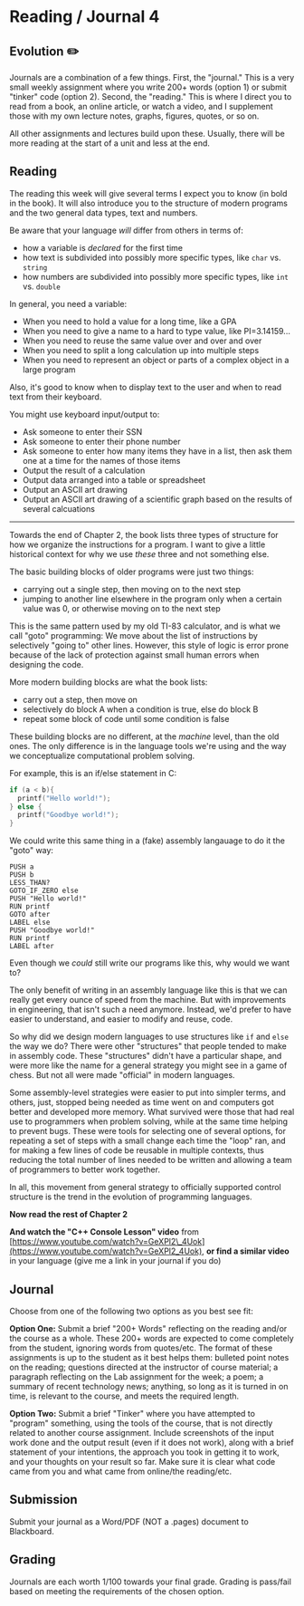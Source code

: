 # Reading / Journal 4

## Evolution ✏️

Journals are a combination of a few things. First, the "journal." This is a very small weekly assignment where you write 200+ words (option 1) or submit  "tinker" code (option 2). Second, the "reading." This is where I direct you to read from a book, an online article, or watch a video, and I supplement those with my own lecture notes, graphs, figures, quotes, or so on.

All other assignments and lectures build upon these. Usually, there will be more reading at the start of a unit and less at the end.

## Reading

The reading this week will give several terms I expect you to know (in bold in the book). It will also introduce you to the structure of modern programs and the two general data types, text and numbers.

Be aware that your language *will* differ from others in terms of:

- how a variable is *declared* for the first time
- how text is subdivided into possibly more specific types, like `char` vs. `string`
- how numbers are subdivided into possibly more specific types, like `int` vs. `double`

In general, you need a variable:

- When you need to hold a value for a long time, like a GPA
- When you need to give a name to a hard to type value, like PI=3.14159...
- When you need to reuse the same value over and over and over
- When you need to split a long calculation up into multiple steps
- When you need to represent an object or parts of a complex object in a large program

Also, it's good to know when to display text to the user and when to read text from their keyboard.

You might use keyboard input/output to:

- Ask someone to enter their SSN
- Ask someone to enter their phone number
- Ask someone to enter how many items they have in a list, then ask them one at a time for the names of those items
- Output the result of a calculation
- Output data arranged into a table or spreadsheet
- Output an ASCII art drawing
- Output an ASCII art drawing of a scientific graph based on the results of several calcuations

---

Towards the end of Chapter 2, the book lists three types of structure for how we organize the instructions for a program. I want to give a little historical context for why we use *these* three and not something else.

The basic building blocks of older programs were just two things:

- carrying out a single step, then moving on to the next step
- jumping to another line elsewhere in the program only when a certain value was 0, or otherwise moving on to the next step

This is the same pattern used by my old TI-83 calculator, and is what we call "goto" programming: We move about the list of instructions by selectively "going to" other lines. However, this style of logic is error prone because of the lack of protection against small human errors when designing the code.

More modern building blocks are what the book lists:

- carry out a step, then move on
- selectively do block A when a condition is true, else do block B
- repeat some block of code until some condition is false

These building blocks are no different, at the *machine* level, than the old ones. The only difference is in the language tools we're using and the way we conceptualize computational problem solving.

For example, this is an if/else statement in C:

```c
if (a < b){
  printf("Hello world!");
} else {
  printf("Goodbye world!");
}
```

We could write this same thing in a (fake) assembly langauage to do it the "goto" way:

```
PUSH a
PUSH b
LESS_THAN?
GOTO_IF_ZERO else
PUSH "Hello world!"
RUN printf
GOTO after
LABEL else
PUSH "Goodbye world!"
RUN printf
LABEL after
```

Even though we *could* still write our programs like this, why would we want to?

The only benefit of writing in an assembly language like this is that we can really get every ounce of speed from the machine. But with improvements in engineering, that isn't such a need anymore. Instead, we'd prefer to have easier to understand, and easier to modify and reuse, code.

So why did we design modern languages to use structures like `if` and `else` the way we do? There were other "structures" that people tended to make in assembly code. These "structures" didn't have a particular shape, and were more like the name for a general strategy you might see in a game of chess. But not all were made "official" in modern languages.

Some assembly-level strategies were easier to put into simpler terms, and others, just, stopped being needed as time went on and computers got better and developed more memory. What survived were those that had real use to programmers when problem solving, while at the same time helping to prevent bugs. These were tools for selecting one of several options, for repeating a set of steps with a small change each time the "loop" ran, and for making a few lines of code be reusable in multiple contexts, thus reducing the total number of lines needed to be written and allowing a team of programmers to better work together.

In all, this movement from general strategy to officially supported control structure is the trend in the evolution of programming languages.

**Now read the rest of Chapter 2**

**And watch the "C++ Console Lesson" video** from [https://www.youtube.com/watch?v=GeXPl2\_4Uok](https://www.youtube.com/watch?v=GeXPl2_4Uok), **or find a similar video** in your language (give me a link in your journal if you do)

## Journal

Choose from one of the following two options as you best see fit:

**Option One:** Submit a brief "200+ Words" reflecting on the reading and/or the course as a whole. These 200+ words are expected to come completely from the student, ignoring words from quotes/etc. The format of these assignments is up to the student as it best helps them: bulleted point notes on the reading; questions directed at the instructor of course material; a paragraph reflecting on the Lab assignment for the week; a poem; a summary of recent technology news; anything, so long as it is turned in on time, is relevant to the course, and meets the required length. 

**Option Two:** Submit a brief "Tinker" where you have attempted to "program" something, using the tools of the course, that is not directly related to another course assignment. Include screenshots of the input work done and the output result (even if it does not work), along with a brief statement of your intentions, the approach you took in getting it to work, and your thoughts on your result so far. Make sure it is clear what code came from you and what came from online/the reading/etc.

## Submission

Submit your journal as a Word/PDF (NOT a .pages) document to Blackboard.

## Grading

Journals are each worth 1/100 towards your final grade. Grading is pass/fail based on meeting the requirements of the chosen option.